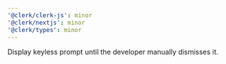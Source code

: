 ```yaml
---
'@clerk/clerk-js': minor
'@clerk/nextjs': minor
'@clerk/types': minor
---
```


Display keyless prompt until the developer manually dismisses it.
